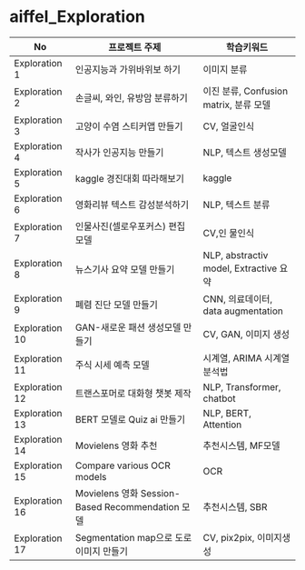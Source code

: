# aiffel_Exploration
|No|프로젝트 주제|학습키워드|
|-|-|-|
|Exploration 1|인공지능과 가위바위보 하기|이미지 분류|
|Exploration 2|손글씨, 와인, 유방암 분류하기|이진 분류, Confusion matrix, 분류 모델|
|Exploration 3|고양이 수염 스티커앱 만들기|CV, 얼굴인식|
|Exploration 4|작사가 인공지능 만들기|NLP, 텍스트 생성모델|
|Exploration 5|kaggle 경진대회 따라해보기|kaggle|
|Exploration 6|영화리뷰 텍스트 감성분석하기|NLP, 텍스트 분류|
|Exploration 7|인물사진(셀로우포커스) 편집 모델|CV,인 물인식
|Exploration 8|뉴스기사 요약 모델 만들기|NLP, abstractiv model, Extractive 요약|
|Exploration 9|폐렴 진단 모델 만들기|CNN, 의료데이터, data augmentation|
|Exploration 10|GAN-새로운 패션 생성모델 만들기|CV, GAN, 이미지 생성|
|Exploration 11|주식 시세 예측 모델|시계열, ARIMA 시계열 분석법|
|Exploration 12|트랜스포머로 대화형 챗봇 제작|NLP, Transformer, chatbot|
|Exploration 13| BERT 모델로 Quiz ai 만들기|NLP, BERT,  Attention|
|Exploration 14|Movielens 영화 추천|추천시스템, MF모델|
|Exploration 15|Compare various OCR models|OCR
|Exploration 16|Movielens 영화 Session-Based Recommendation 모델|추천시스템, SBR
|Exploration 17|Segmentation map으로 도로 이미지 만들기|CV, pix2pix, 이미지생성|
